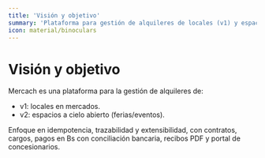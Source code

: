 ```yaml
---
title: 'Visión y objetivo'
summary: 'Plataforma para gestión de alquileres de locales (v1) y espacios a cielo abierto (v2).'
icon: material/binoculars
---
```


# Visión y objetivo

Mercach es una plataforma para la gestión de alquileres de:

- v1: locales en mercados.
- v2: espacios a cielo abierto (ferias/eventos).

Enfoque en idempotencia, trazabilidad y extensibilidad, con contratos, cargos, pagos en Bs con conciliación bancaria, recibos PDF y portal de concesionarios.
